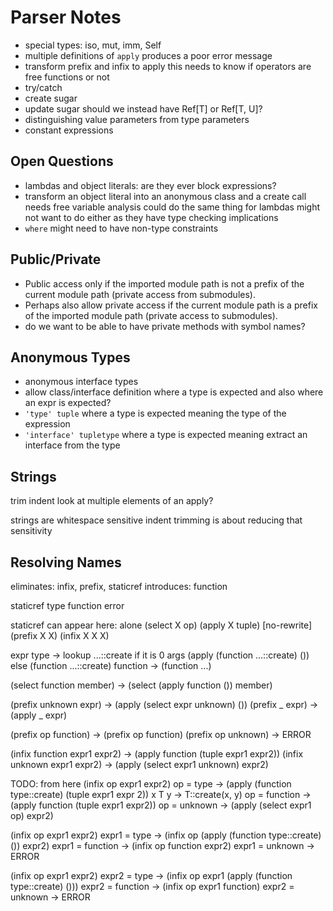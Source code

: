# Parser Notes

* special types: iso, mut, imm, Self
* multiple definitions of `apply` produces a poor error message
* transform prefix and infix to apply
  this needs to know if operators are free functions or not
* try/catch
* create sugar
* update sugar
  should we instead have Ref[T] or Ref[T, U]?
* distinguishing value parameters from type parameters
* constant expressions

## Open Questions

* lambdas and object literals: are they ever block expressions?
* transform an object literal into an anonymous class and a create call
  needs free variable analysis
  could do the same thing for lambdas
  might not want to do either as they have type checking implications
* `where` might need to have non-type constraints

## Public/Private

* Public access only if the imported module path is not a prefix of the current module path (private access from submodules).
* Perhaps also allow private access if the current module path is a prefix of the imported module path (private access to submodules).
* do we want to be able to have private methods with symbol names?

## Anonymous Types

* anonymous interface types
* allow class/interface definition where a type is expected
  and also where an expr is expected?
* `'type' tuple` where a type is expected
  meaning the type of the expression
* `'interface' tupletype` where a type is expected
  meaning extract an interface from the type

## Strings

trim indent
  look at multiple elements of an apply?

strings are whitespace sensitive
  indent trimming is about reducing that sensitivity

## Resolving Names

eliminates: infix, prefix, staticref
introduces: function

staticref
  type
  function
  error

staticref can appear here:
  alone
  (select X op)
  (apply X tuple) [no-rewrite]
  (prefix X X)
  (infix X X X)

expr
  type ->
    lookup ...::create
    if it is 0 args
      (apply (function ...::create) ())
    else
      (function ...::create)
  function -> (function ...)

(select function member)
  ->
  (select (apply function ()) member)

(prefix unknown expr)
  ->
  (apply (select expr unknown) ())
(prefix _ expr)
  ->
  (apply _ expr)

(prefix op function)
  ->
  (prefix op function)
(prefix op unknown)
  -> ERROR

(infix function expr1 expr2)
  ->
  (apply function (tuple <unpack>expr1 <unpack>expr2))
(infix unknown expr1 expr2)
  ->
  (apply (select expr1 unknown) expr2)

TODO: from here
(infix op expr1 expr2)
  op = type -> (apply (function type::create) (tuple expr1 expr 2))
    x T y -> T::create(x, y)
  op = function -> (apply function (tuple expr1 expr2))
  op = unknown -> (apply (select expr1 op) expr2)

(infix op expr1 expr2)
  expr1 = type -> (infix op (apply (function type::create) ()) expr2)
  expr1 = function -> (infix op function expr2)
  expr1 = unknown -> ERROR

(infix op expr1 expr2)
  expr2 = type -> (infix op expr1 (apply (function type::create) ()))
  expr2 = function -> (infix op expr1 function)
  expr2 = unknown -> ERROR
